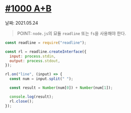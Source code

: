 # [#1000 A+B](https://www.acmicpc.net/problem/1000)

날짜: 2021.05.24

> POINT: `node.js`의 묘듈 `readline` 또는 `fs`을 사용해야 한다.

```javascript
const readline = require("readline");

const rl = readline.createInterface({
  input: process.stdin,
  output: process.stdout,
});

rl.on("line", (input) => {
  const num = input.split(" ");

  const result = Number(num[0]) + Number(num[1]);

  console.log(result);
  rl.close();
});
```

